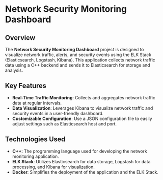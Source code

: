 # Network Security Monitoring Dashboard

## Overview

The **Network Security Monitoring Dashboard** project is designed to visualize network traffic, alerts, and security events using the ELK Stack (Elasticsearch, Logstash, Kibana). This application collects network traffic data using a C++ backend and sends it to Elasticsearch for storage and analysis.

## Key Features

- **Real-Time Traffic Monitoring**: Collects and aggregates network traffic data at regular intervals.
- **Data Visualization**: Leverages Kibana to visualize network traffic and security events in a user-friendly dashboard.
- **Customizable Configuration**: Use a JSON configuration file to easily adjust settings such as Elasticsearch host and port.

## Technologies Used

- **C++**: The programming language used for developing the network monitoring application.
- **ELK Stack**: Utilizes Elasticsearch for data storage, Logstash for data processing, and Kibana for visualization.
- **Docker**: Simplifies the deployment of the application and the ELK Stack.
